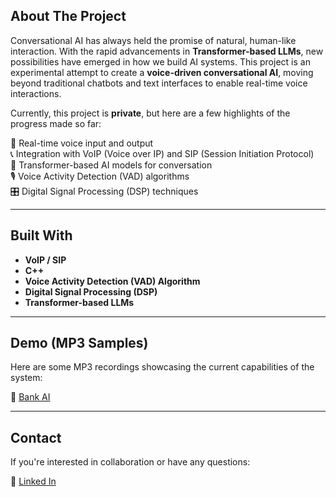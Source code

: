 ## About The Project

Conversational AI has always held the promise of natural, human-like interaction. With the rapid advancements in **Transformer-based LLMs**, new possibilities have emerged in how we build AI systems. This project is an experimental attempt to create a **voice-driven conversational AI**, moving beyond traditional chatbots and text interfaces to enable real-time voice interactions.

Currently, this project is **private**, but here are a few highlights of the progress made so far:

🎤 Real-time voice input and output  
📞 Integration with VoIP (Voice over IP) and SIP (Session Initiation Protocol)  
🧠 Transformer-based AI models for conversation  
🎙️ Voice Activity Detection (VAD) algorithms  
🎛️ Digital Signal Processing (DSP) techniques

---

## Built With

- **VoIP / SIP**  
- **C++**  
- **Voice Activity Detection (VAD) Algorithm**  
- **Digital Signal Processing (DSP)**  
- **Transformer-based LLMs**  

---

## Demo (MP3 Samples)

Here are some MP3 recordings showcasing the current capabilities of the system:

📂 [ Bank AI ](https://github.com/shreyasnayak/Conversational-AI/raw/refs/heads/main/demo/demo_01.mp3)

---

## Contact

If you're interested in collaboration or have any questions:  

🔗 [Linked In](https://linkedin.com/in/shreyas-nayak-1826a710a)



